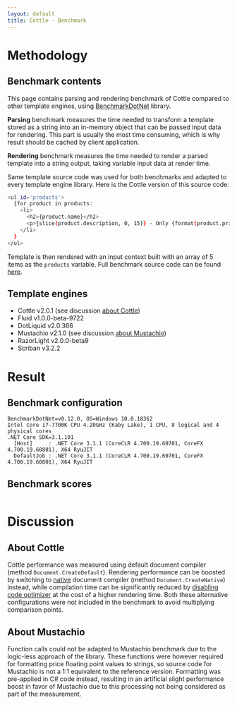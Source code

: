```yaml
---
layout: default
title: Cottle - Benchmark
---
```


Methodology
===========

Benchmark contents
---

This page contains parsing and rendering benchmark of Cottle compared to other
template engines, using [BenchmarkDotNet](https://github.com/dotnet/BenchmarkDotNet)
library.

**Parsing** benchmark measures the time needed to transform a template stored
as a string into an in-memory object that can be passed input data for
rendering. This part is usually the most time consuming, which is why result
should be cached by client application.

**Rendering** benchmark measures the time needed to render a parsed template
into a string output, taking variable input data at render time.

Same template source code was used for both benchmarks and adapted to every
template engine library. Here is the Cottle version of this source code:

```sh
<ul id='products'>
  {for product in products:
    <li>
      <h2>{product.name}</h2>
      <p>{slice(product.description, 0, 15)} - Only {format(product.price, "n:f1", "en-US")}$</p>
    </li>
  }
</ul>
```

Template is then rendered with an input context built with an array of 5 items
as the `products` variable. Full benchmark source code can be found
[here](https://github.com/r3c/cottle/blob/master/src/Cottle.Benchmark/Inputs/CompareEngine.cs).


Template engines
---

- Cottle v2.0.1 (see discussion [about Cottle](#about-cottle))
- Fluid v1.0.0-beta-9722
- DotLiquid v2.0.366
- Mustachio v2.1.0 (see discussion [about Mustachio](#about-mustachio))
- RazorLight v2.0.0-beta9
- Scriban v3.2.2


Result
======

Benchmark configuration
---

```
BenchmarkDotNet=v0.12.0, OS=Windows 10.0.18362
Intel Core i7-7700K CPU 4.20GHz (Kaby Lake), 1 CPU, 8 logical and 4 physical cores
.NET Core SDK=3.1.101
  [Host]     : .NET Core 3.1.1 (CoreCLR 4.700.19.60701, CoreFX 4.700.19.60801), X64 RyuJIT
  DefaultJob : .NET Core 3.1.1 (CoreCLR 4.700.19.60701, CoreFX 4.700.19.60801), X64 RyuJIT
```


Benchmark scores
---

<div style="display: flex; flex-wrap: wrap; justify-content: space-evenly;">
    <canvas id="create" width="400" height="480"></canvas>
    <canvas id="render" width="400" height="480"></canvas>
</div>
<script type="text/javascript" src="https://cdnjs.cloudflare.com/ajax/libs/Chart.js/2.9.3/Chart.bundle.min.js" async></script>
<script type="text/javascript">
    window.addEventListener('load', function () {
        // Paste last line of `./benchmark.sh` output below
        var benchmarks = {"Cottle":{"create":14038,"render":5636},"DotLiquid":{"create":63789,"render":231372},"Fluid":{"create":29645,"render":6900},"Mustachio":{"create":9366,"render":10084},"RazorLight":{"create":65049,"render":90395},"Scriban":{"create":13004,"render":23572}};

        // https://mika-s.github.io/javascript/colors/hsl/2017/12/05/generating-random-colors-in-javascript.html
        var generateHslaColors = (saturation, lightness, alpha, amount, shift) => {
            let colors = [];
            let step = Math.trunc(360 / amount);

            for (let i = 0; i < amount; i++) {
                colors.push(`hsla(${(i * step + shift * 360) % 360},${saturation}%,${lightness}%,${alpha})`);
            }

            return colors;
        };

        // Build charts
        var charts = [{
            element: document.getElementById('create'),
            extract: b => b.create,
            label: 'Parsing time',
            shift: 0
        }, {
            element: document.getElementById('render'),
            extract: b => b.render,
            label: 'Rendering time',
            shift: 0.05
        }];

        charts.forEach(chart => new Chart(chart.element.getContext('2d'), {
            type: 'bar',
            data: {
                labels: Object.keys(benchmarks),
                datasets: [{
                    label: chart.label,
                    data: Object.values(benchmarks).map(chart.extract),
                    backgroundColor: generateHslaColors(50, 50, 1.0, Object.keys(benchmarks).length, chart.shift),
                    borderColor: generateHslaColors(25, 50, 1.0, Object.keys(benchmarks).length, chart.shift),
                    borderWidth: 2
                }]
            },
            options: {
                responsive: false,
                scales: {
                    yAxes: [{
                        ticks: {
                            beginAtZero: true,
                            callback: v => v + ' µs'
                        }
                    }]
                }
            }
        }));
    });
</script>


Discussion
==========

About Cottle
---

Cottle performance was measured using default document compiler (method
`Document.CreateDefault`). Rendering performance can be boosted by switching to
[native](https://cottle.readthedocs.io/en/stable/page/05-advanced.html#native-documents)
document compiler (method `Document.CreateNative`) instead, while compilation
time can be significantly reduced by
[disabling code optimizer](https://cottle.readthedocs.io/en/stable/page/04-configuration.html#optimizer-deactivation)
at the cost of a higher rendering time. Both these alternative configurations
were not included in the benchmark to avoid multiplying comparison points.


About Mustachio
---

Function calls could not be adapted to Mustachio benchmark due to the
logic-less approach of the library. These functions were however required for
formatting price floating point values to strings, so source code for Mustachio
is not a 1:1 equivalent to the reference version. Formatting was pre-applied in
C# code instead, resulting in an artificial slight performance boost in favor
of Mustachio due to this processing not being considered as part of the
measurement.
